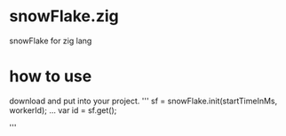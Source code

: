 # snowFlake.zig
snowFlake for zig lang

# how to use
download and put into your project.
'''
sf = snowFlake.init(startTimeInMs, workerId);
...
var id = sf.get();


'''
